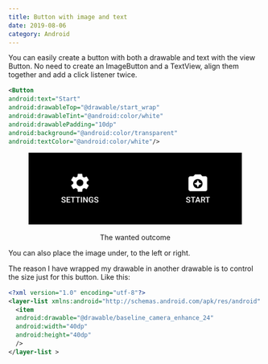 ```yaml
---
title: Button with image and text
date: 2019-08-06
category: Android
---
```


You can easily create a button with both a drawable and text with the view Button. No need to create an ImageButton and a TextView, align them together and add a click listener twice.

```xml
<Button
android:text="Start"
android:drawableTop="@drawable/start_wrap"
android:drawableTint="@android:color/white"
android:drawablePadding="10dp"
android:background="@android:color/transparent"
android:textColor="@android:color/white"/>
```

<figure>

![Android buttons with image and text](./assets/android-button-img-text-example.png)

<figcaption>The wanted outcome</figcaption>
</figure>

You can also place the image under, to the left or right.

The reason I have wrapped my drawable in another drawable is to control the size just for this button. Like this:

```xml
<?xml version="1.0" encoding="utf-8"?>
<layer-list xmlns:android="http://schemas.android.com/apk/res/android" >
  <item
  android:drawable="@drawable/baseline_camera_enhance_24"
  android:width="40dp"
  android:height="40dp"
  />
</layer-list >
```

<style scoped>
figcaption{
  text-align: center;
}
</style>
